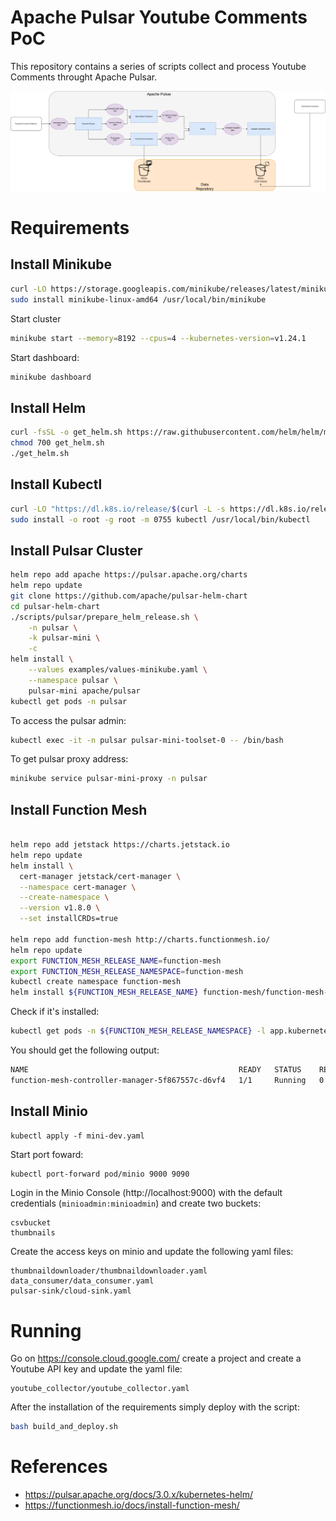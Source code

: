 # Apache Pulsar Youtube Comments PoC

This repository contains a series of scripts collect and process Youtube Comments throught Apache Pulsar.

![PoC Diagram](../imgs/youtube_diagram.png)

# Requirements

## Install Minikube

```bash
curl -LO https://storage.googleapis.com/minikube/releases/latest/minikube-linux-amd64
sudo install minikube-linux-amd64 /usr/local/bin/minikube
```

Start cluster

```bash
minikube start --memory=8192 --cpus=4 --kubernetes-version=v1.24.1
```

Start dashboard:

```bash
minikube dashboard
```

## Install Helm

```bash
curl -fsSL -o get_helm.sh https://raw.githubusercontent.com/helm/helm/main/scripts/get-helm-3
chmod 700 get_helm.sh
./get_helm.sh
```

## Install Kubectl

```bash
curl -LO "https://dl.k8s.io/release/$(curl -L -s https://dl.k8s.io/release/stable.txt)/bin/linux/amd64/kubectl"
sudo install -o root -g root -m 0755 kubectl /usr/local/bin/kubectl

```

## Install Pulsar Cluster

```bash
helm repo add apache https://pulsar.apache.org/charts
helm repo update
git clone https://github.com/apache/pulsar-helm-chart
cd pulsar-helm-chart
./scripts/pulsar/prepare_helm_release.sh \
    -n pulsar \
    -k pulsar-mini \
    -c
helm install \
    --values examples/values-minikube.yaml \
    --namespace pulsar \
    pulsar-mini apache/pulsar
kubectl get pods -n pulsar
```

To access the pulsar admin:

```bash
kubectl exec -it -n pulsar pulsar-mini-toolset-0 -- /bin/bash
```

To get pulsar proxy address:

```bash
minikube service pulsar-mini-proxy -n pulsar
```

## Install Function Mesh

```bash

helm repo add jetstack https://charts.jetstack.io
helm repo update
helm install \
  cert-manager jetstack/cert-manager \
  --namespace cert-manager \
  --create-namespace \
  --version v1.8.0 \
  --set installCRDs=true

helm repo add function-mesh http://charts.functionmesh.io/
helm repo update
export FUNCTION_MESH_RELEASE_NAME=function-mesh
export FUNCTION_MESH_RELEASE_NAMESPACE=function-mesh
kubectl create namespace function-mesh
helm install ${FUNCTION_MESH_RELEASE_NAME} function-mesh/function-mesh-operator -n ${FUNCTION_MESH_RELEASE_NAMESPACE}
```
Check if it's installed:
```bash
kubectl get pods -n ${FUNCTION_MESH_RELEASE_NAMESPACE} -l app.kubernetes.io/instance=function-mesh
```

You should get the following output:
```bash
NAME                                               READY   STATUS    RESTARTS   AGE
function-mesh-controller-manager-5f867557c-d6vf4   1/1     Running   0          8s
```

## Install Minio

```
kubectl apply -f mini-dev.yaml
```

Start port foward:

```bash
kubectl port-forward pod/minio 9000 9090
```

Login in the Minio Console (http://localhost:9000) with the default credentials (`minioadmin:minioadmin`) and create two buckets:
```
csvbucket
thumbnails
```
Create the access keys on minio and update the following yaml files:
```
thumbnaildownloader/thumbnaildownloader.yaml
data_consumer/data_consumer.yaml
pulsar-sink/cloud-sink.yaml
```

# Running
Go on https://console.cloud.google.com/ create a project and create a Youtube API key and update the yaml file:

```
youtube_collector/youtube_collector.yaml
```
After the installation of the requirements simply deploy with the script:

```bash
bash build_and_deploy.sh
```

# References
* https://pulsar.apache.org/docs/3.0.x/kubernetes-helm/
* https://functionmesh.io/docs/install-function-mesh/
